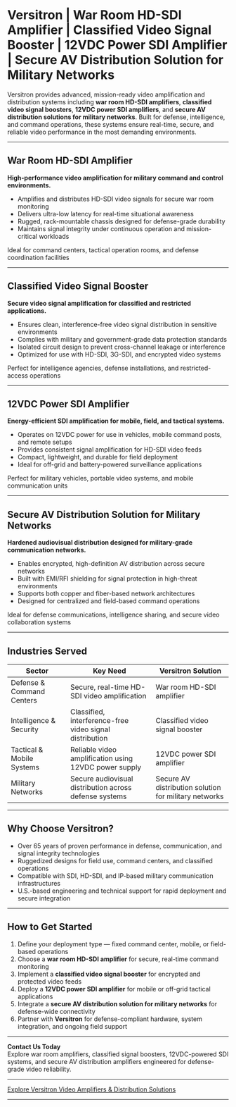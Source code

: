 # Versitron | War Room HD-SDI Amplifier | Classified Video Signal Booster | 12VDC Power SDI Amplifier | Secure AV Distribution Solution for Military Networks

Versitron provides advanced, mission-ready video amplification and distribution systems including **war room HD-SDI amplifiers**, **classified video signal boosters**, **12VDC power SDI amplifiers**, and **secure AV distribution solutions for military networks**. Built for defense, intelligence, and command operations, these systems ensure real-time, secure, and reliable video performance in the most demanding environments.

---

## War Room HD-SDI Amplifier

**High-performance video amplification for military command and control environments.**

- Amplifies and distributes HD-SDI video signals for secure war room monitoring  
- Delivers ultra-low latency for real-time situational awareness  
- Rugged, rack-mountable chassis designed for defense-grade durability  
- Maintains signal integrity under continuous operation and mission-critical workloads  

Ideal for command centers, tactical operation rooms, and defense coordination facilities

---

## Classified Video Signal Booster

**Secure video signal amplification for classified and restricted applications.**

- Ensures clean, interference-free video signal distribution in sensitive environments  
- Complies with military and government-grade data protection standards  
- Isolated circuit design to prevent cross-channel leakage or interference  
- Optimized for use with HD-SDI, 3G-SDI, and encrypted video systems  

Perfect for intelligence agencies, defense installations, and restricted-access operations

---

## 12VDC Power SDI Amplifier

**Energy-efficient SDI amplification for mobile, field, and tactical systems.**

- Operates on 12VDC power for use in vehicles, mobile command posts, and remote setups  
- Provides consistent signal amplification for HD-SDI video feeds  
- Compact, lightweight, and durable for field deployment  
- Ideal for off-grid and battery-powered surveillance applications  

Perfect for military vehicles, portable video systems, and mobile communication units

---

## Secure AV Distribution Solution for Military Networks

**Hardened audiovisual distribution designed for military-grade communication networks.**

- Enables encrypted, high-definition AV distribution across secure networks  
- Built with EMI/RFI shielding for signal protection in high-threat environments  
- Supports both copper and fiber-based network architectures  
- Designed for centralized and field-based command operations  

Ideal for defense communications, intelligence sharing, and secure video collaboration systems

---

## Industries Served

| Sector                    | Key Need                                                 | Versitron Solution                                               |
|----------------------------|----------------------------------------------------------|------------------------------------------------------------------|
| Defense & Command Centers  | Secure, real-time HD-SDI video amplification             | War room HD-SDI amplifier                                        |
| Intelligence & Security    | Classified, interference-free video signal distribution  | Classified video signal booster                                  |
| Tactical & Mobile Systems  | Reliable video amplification using 12VDC power supply    | 12VDC power SDI amplifier                                        |
| Military Networks          | Secure audiovisual distribution across defense systems   | Secure AV distribution solution for military networks             |

---

## Why Choose Versitron?

- Over 65 years of proven performance in defense, communication, and signal integrity technologies  
- Ruggedized designs for field use, command centers, and classified operations  
- Compatible with SDI, HD-SDI, and IP-based military communication infrastructures  
- U.S.-based engineering and technical support for rapid deployment and secure integration  

---

## How to Get Started

1. Define your deployment type — fixed command center, mobile, or field-based operations  
2. Choose a **war room HD-SDI amplifier** for secure, real-time command monitoring  
3. Implement a **classified video signal booster** for encrypted and protected video feeds  
4. Deploy a **12VDC power SDI amplifier** for mobile or off-grid tactical applications  
5. Integrate a **secure AV distribution solution for military networks** for defense-wide connectivity  
6. Partner with **Versitron** for defense-compliant hardware, system integration, and ongoing field support  

---

**Contact Us Today**  
Explore war room amplifiers, classified signal boosters, 12VDC-powered SDI systems, and secure AV distribution amplifiers engineered for defense-grade video reliability.

---

[Explore Versitron Video Amplifiers & Distribution Solutions](https://www.versitron.com/collections/hd-sdi-video-distribution-amplifiers)

---
